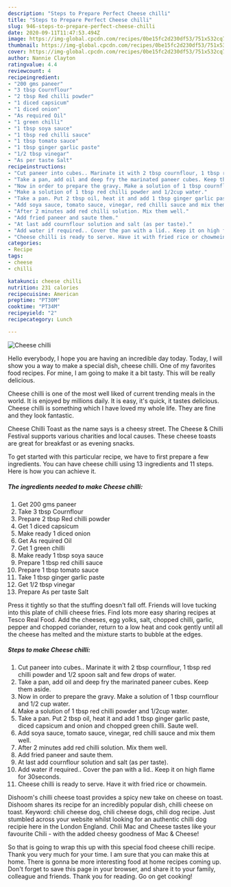 ```yaml
---
description: "Steps to Prepare Perfect Cheese chilli"
title: "Steps to Prepare Perfect Cheese chilli"
slug: 946-steps-to-prepare-perfect-cheese-chilli
date: 2020-09-11T11:47:53.494Z
image: https://img-global.cpcdn.com/recipes/0be15fc2d230df53/751x532cq70/cheese-chilli-recipe-main-photo.jpg
thumbnail: https://img-global.cpcdn.com/recipes/0be15fc2d230df53/751x532cq70/cheese-chilli-recipe-main-photo.jpg
cover: https://img-global.cpcdn.com/recipes/0be15fc2d230df53/751x532cq70/cheese-chilli-recipe-main-photo.jpg
author: Nannie Clayton
ratingvalue: 4.4
reviewcount: 4
recipeingredient:
- "200 gms paneer"
- "3 tbsp Cournflour"
- "2 tbsp Red chilli powder"
- "1 diced capsicum"
- "1 diced onion"
- "As required Oil"
- "1 green chilli"
- "1 tbsp soya sauce"
- "1 tbsp red chilli sauce"
- "1 tbsp tomato sauce"
- "1 tbsp ginger garlic paste"
- "1/2 tbsp vinegar"
- "As per taste Salt"
recipeinstructions:
- "Cut paneer into cubes.. Marinate it with 2 tbsp cournflour, 1 tbsp red chilli powder and 1/2 spoon salt and few drops of water."
- "Take a pan, add oil and deep fry the marinated paneer cubes. Keep them aside."
- "Now in order to prepare the gravy. Make a solution of 1 tbsp cournflour and 1/2 cup water."
- "Make a solution of 1 tbsp red chilli powder and 1/2cup water."
- "Take a pan. Put 2 tbsp oil, heat it and add 1 tbsp ginger garlic paste, diced capsicum and onion and chopped green chilli. Saute well."
- "Add soya sauce, tomato sauce, vinegar, red chilli sauce and mix them well."
- "After 2 minutes add red chilli solution. Mix them well."
- "Add fried paneer and saute them."
- "At last add cournflour solution and salt (as per taste)."
- "Add water if required.. Cover the pan with a lid.. Keep it on high flame for 30seconds."
- "Cheese chilli is ready to serve. Have it with fried rice or chowmein."
categories:
- Recipe
tags:
- cheese
- chilli

katakunci: cheese chilli 
nutrition: 231 calories
recipecuisine: American
preptime: "PT30M"
cooktime: "PT34M"
recipeyield: "2"
recipecategory: Lunch

---
```



![Cheese chilli](https://img-global.cpcdn.com/recipes/0be15fc2d230df53/751x532cq70/cheese-chilli-recipe-main-photo.jpg)

Hello everybody, I hope you are having an incredible day today. Today, I will show you a way to make a special dish, cheese chilli. One of my favorites food recipes. For mine, I am going to make it a bit tasty. This will be really delicious.

Cheese chilli is one of the most well liked of current trending meals in the world. It is enjoyed by millions daily. It is easy, it's quick, it tastes delicious. Cheese chilli is something which I have loved my whole life. They are fine and they look fantastic.

Cheese Chilli Toast as the name says is a cheesy street. The Cheese &amp; Chilli Festival supports various charities and local causes. These cheese toasts are great for breakfast or as evening snacks.


To get started with this particular recipe, we have to first prepare a few ingredients. You can have cheese chilli using 13 ingredients and 11 steps. Here is how you can achieve it.

<!--inarticleads1-->

##### The ingredients needed to make Cheese chilli:

1. Get 200 gms paneer
1. Take 3 tbsp Cournflour
1. Prepare 2 tbsp Red chilli powder
1. Get 1 diced capsicum
1. Make ready 1 diced onion
1. Get As required Oil
1. Get 1 green chilli
1. Make ready 1 tbsp soya sauce
1. Prepare 1 tbsp red chilli sauce
1. Prepare 1 tbsp tomato sauce
1. Take 1 tbsp ginger garlic paste
1. Get 1/2 tbsp vinegar
1. Prepare As per taste Salt


Press it tightly so that the stuffing doesn&#39;t fall off. Friends will love tucking into this plate of chilli cheese fries. Find lots more easy sharing recipes at Tesco Real Food. Add the cheeses, egg yolks, salt, chopped chilli, garlic, pepper and chopped coriander, return to a low heat and cook gently until all the cheese has melted and the mixture starts to bubble at the edges. 

<!--inarticleads2-->

##### Steps to make Cheese chilli:

1. Cut paneer into cubes.. Marinate it with 2 tbsp cournflour, 1 tbsp red chilli powder and 1/2 spoon salt and few drops of water.
1. Take a pan, add oil and deep fry the marinated paneer cubes. Keep them aside.
1. Now in order to prepare the gravy. Make a solution of 1 tbsp cournflour and 1/2 cup water.
1. Make a solution of 1 tbsp red chilli powder and 1/2cup water.
1. Take a pan. Put 2 tbsp oil, heat it and add 1 tbsp ginger garlic paste, diced capsicum and onion and chopped green chilli. Saute well.
1. Add soya sauce, tomato sauce, vinegar, red chilli sauce and mix them well.
1. After 2 minutes add red chilli solution. Mix them well.
1. Add fried paneer and saute them.
1. At last add cournflour solution and salt (as per taste).
1. Add water if required.. Cover the pan with a lid.. Keep it on high flame for 30seconds.
1. Cheese chilli is ready to serve. Have it with fried rice or chowmein.


Dishoom&#39;s chilli cheese toast provides a spicy new take on cheese on toast. Dishoom shares its recipe for an incredibly popular dish, chilli cheese on toast. Keyword: chili cheese dog, chili cheese dogs, chili dog recipe. Just stumbled across your website whilst looking for an authentic chilli dog recipie here in the London England. Chili Mac and Cheese tastes like your favourite Chili - with the added cheesy goodness of Mac &amp; Cheese! 

So that is going to wrap this up with this special food cheese chilli recipe. Thank you very much for your time. I am sure that you can make this at home. There is gonna be more interesting food at home recipes coming up. Don't forget to save this page in your browser, and share it to your family, colleague and friends. Thank you for reading. Go on get cooking!
